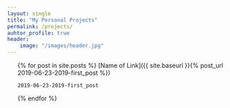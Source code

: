 ```yaml
---
layout: single
title: "My Personal Projects"
permalink: /projects/
auhtor_profile: true 
header:
	image: "/images/header.jpg"
---
```

<ul>
 {% for post in site.posts %}
	[Name of Link]({{ site.baseurl }}{% post_url 2019-06-23-2019-first_post %})
 
  
 	2019-06-23-2019-first_post

{% endfor %}
</ul>
